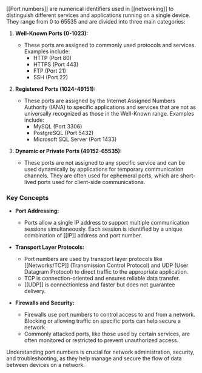 [[Port numbers]] are numerical identifiers used in [[networking]] to distinguish different services and applications running on a single device. They range from 0 to 65535 and are divided into three main categories:

1. **Well-Known Ports (0-1023):**
   - These ports are assigned to commonly used protocols and services. Examples include:
     - HTTP (Port 80)
     - HTTPS (Port 443)
     - FTP (Port 21)
     - SSH (Port 22)

2. **Registered Ports (1024-49151):**
   - These ports are assigned by the Internet Assigned Numbers Authority (IANA) to specific applications and services that are not as universally recognized as those in the Well-Known range. Examples include:
     - MySQL (Port 3306)
     - PostgreSQL (Port 5432)
     - Microsoft SQL Server (Port 1433)

3. **Dynamic or Private Ports (49152-65535):**
   - These ports are not assigned to any specific service and can be used dynamically by applications for temporary communication channels. They are often used for ephemeral ports, which are short-lived ports used for client-side communications.

### Key Concepts

- **Port Addressing:**
  - Ports allow a single IP address to support multiple communication sessions simultaneously. Each session is identified by a unique combination of [[IP]] address and port number.

- **Transport Layer Protocols:**
  - Port numbers are used by transport layer protocols like [[Networks/TCP]] (Transmission Control Protocol) and UDP (User Datagram Protocol) to direct traffic to the appropriate application.
  - TCP is connection-oriented and ensures reliable data transfer.
  - [[UDP]] is connectionless and faster but does not guarantee delivery.

- **Firewalls and Security:**
  - Firewalls use port numbers to control access to and from a network. Blocking or allowing traffic on specific ports can help secure a network.
  - Commonly attacked ports, like those used by certain services, are often monitored or restricted to prevent unauthorized access.

Understanding port numbers is crucial for network administration, security, and troubleshooting, as they help manage and secure the flow of data between devices on a network.